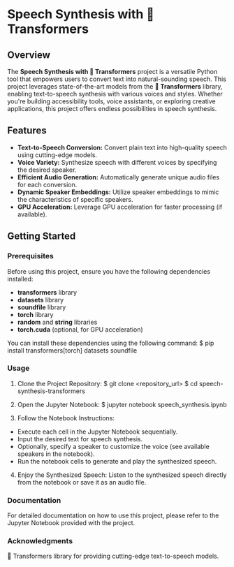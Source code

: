 # Speech Synthesis with 🤗 Transformers

## Overview

The **Speech Synthesis with 🤗 Transformers** project is a versatile Python tool that empowers users to convert text into natural-sounding speech. This project leverages state-of-the-art models from the **🤗 Transformers** library, enabling text-to-speech synthesis with various voices and styles. Whether you're building accessibility tools, voice assistants, or exploring creative applications, this project offers endless possibilities in speech synthesis.

## Features

- **Text-to-Speech Conversion:** Convert plain text into high-quality speech using cutting-edge models.
- **Voice Variety:** Synthesize speech with different voices by specifying the desired speaker.
- **Efficient Audio Generation:** Automatically generate unique audio files for each conversion.
- **Dynamic Speaker Embeddings:** Utilize speaker embeddings to mimic the characteristics of specific speakers.
- **GPU Acceleration:** Leverage GPU acceleration for faster processing (if available).

## Getting Started

### Prerequisites

Before using this project, ensure you have the following dependencies installed:

- **transformers** library
- **datasets** library
- **soundfile** library
- **torch** library
- **random** and **string** libraries
- **torch.cuda** (optional, for GPU acceleration)

You can install these dependencies using the following command:
$ pip install transformers[torch] datasets soundfile

### Usage
1. Clone the Project Repository:
$ git clone <repository_url>
$ cd speech-synthesis-transformers

2. Open the Jupyter Notebook:
$ jupyter notebook speech_synthesis.ipynb

3. Follow the Notebook Instructions:
- Execute each cell in the Jupyter Notebook sequentially.
- Input the desired text for speech synthesis.
- Optionally, specify a speaker to customize the voice (see available speakers in the notebook).
- Run the notebook cells to generate and play the synthesized speech.

4. Enjoy the Synthesized Speech:
Listen to the synthesized speech directly from the notebook or save it as an audio file.

### Documentation
For detailed documentation on how to use this project, please refer to the Jupyter Notebook provided with the project.

### Acknowledgments
🤗 Transformers library for providing cutting-edge text-to-speech models.
